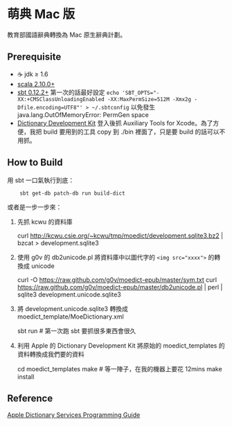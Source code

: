 # 萌典 Mac 版
教育部國語辭典轉換為 Mac 原生辭典計劃。

## Prerequisite
  * ☕ jdk ≥ 1.6
  * [scala 2.10.0+](http://www.scala-lang.org/downloads)
  * [sbt 0.12.2+](http://www.scala-sbt.org/release/docs/Getting-Started/Setup.html)
    第一次的話最好設定 `echo 'SBT_OPTS="-XX:+CMSClassUnloadingEnabled -XX:MaxPermSize=512M -Xmx2g -Dfile.encoding=UTF8"' > ~/.sbtconfig` 以免發生 java.lang.OutOfMemoryError: PermGen space  
  * [Dictionary Development Kit](https://developer.apple.com/downloads/index.action) 登入後抓 Auxiliary Tools for Xcode。為了方便，我把 build 要用到的工具 copy 到 ./bin 裡面了，只是要 build 的話可以不用抓。

## How to Build
  用 sbt 一口氣執行到底：

        sbt get-db patch-db run build-dict

  或者是一步一步來：


  1. 先抓 kcwu 的資料庫

        curl http://kcwu.csie.org/~kcwu/tmp/moedict/development.sqlite3.bz2 | bzcat > development.sqlite3

  2. 使用 g0v 的 db2unicode.pl 將資料庫中以圖代字的 `<img src="xxxx">` 的轉換成 unicode

        curl -O https://raw.github.com/g0v/moedict-epub/master/sym.txt
        curl https://raw.github.com/g0v/moedict-epub/master/db2unicode.pl | perl | sqlite3 development.unicode.sqlite3

  3. 將 development.unicode.sqlite3 轉換成 moedict_template/MoeDictionary.xml

        sbt run # 第一次跑 sbt 要抓很多東西會很久

  4. 利用 Apple 的 Dictionary Development Kit 將原始的 moedict_templates 的資料轉換成我們要的資料

        cd moedict_templates
        make # 等一陣子，在我的機器上要花 12mins
        make install 

## Reference

[Apple Dictionary Services Programming Guide](https://developer.apple.com/library/mac/#documentation/UserExperience/Conceptual/DictionaryServicesProgGuide/Introduction/Introduction.html)

